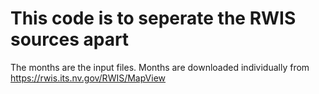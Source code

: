 # This code is to seperate the RWIS sources apart
The months are the input files. Months are downloaded individually from https://rwis.its.nv.gov/RWIS/MapView
